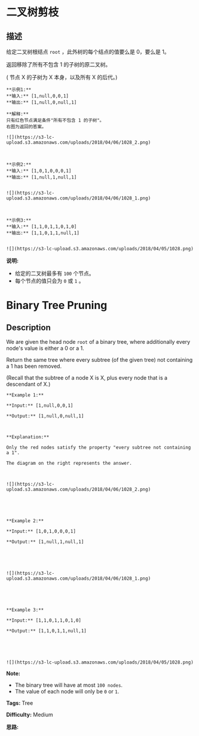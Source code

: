 # 二叉树剪枝

## 描述

给定二叉树根结点 `root` ，此外树的每个结点的值要么是 0，要么是 1。

返回移除了所有不包含 1 的子树的原二叉树。

( 节点 X 的子树为 X 本身，以及所有 X 的后代。)

    
    
    **示例1:**
    **输入:** [1,null,0,0,1]
    **输出:** [1,null,0,null,1]
     
    **解释:** 
    只有红色节点满足条件"所有不包含 1 的子树"。
    右图为返回的答案。
    
    ![](https://s3-lc-upload.s3.amazonaws.com/uploads/2018/04/06/1028_2.png)
    
    
    
    **示例2:**
    **输入:** [1,0,1,0,0,0,1]
    **输出:** [1,null,1,null,1]
    
    
    ![](https://s3-lc-upload.s3.amazonaws.com/uploads/2018/04/06/1028_1.png)
    
    
    
    **示例3:**
    **输入:** [1,1,0,1,1,0,1,0]
    **输出:** [1,1,0,1,1,null,1]
    
    
    ![](https://s3-lc-upload.s3.amazonaws.com/uploads/2018/04/05/1028.png)
    

**说明:**

  * 给定的二叉树最多有 `100` 个节点。
  * 每个节点的值只会为 `0` 或 `1` 。



# Binary Tree Pruning

## Description



We are given the head node `root` of a binary tree, where additionally every node's value is either a 0 or a 1.

Return the same tree where every subtree (of the given tree) not containing a 1 has been removed.

(Recall that the subtree of a node X is X, plus every node that is a descendant of X.)

    
    
    **Example 1:**
    **Input:** [1,null,0,0,1]
    **Output:** [1,null,0,null,1]
     
    **Explanation:** 
    Only the red nodes satisfy the property "every subtree not containing a 1".
    The diagram on the right represents the answer.
    
    ![](https://s3-lc-upload.s3.amazonaws.com/uploads/2018/04/06/1028_2.png)
    
    
    
    **Example 2:**
    **Input:** [1,0,1,0,0,0,1]
    **Output:** [1,null,1,null,1]
    
    
    ![](https://s3-lc-upload.s3.amazonaws.com/uploads/2018/04/06/1028_1.png)
    
    
    
    **Example 3:**
    **Input:** [1,1,0,1,1,0,1,0]
    **Output:** [1,1,0,1,1,null,1]
    
    
    ![](https://s3-lc-upload.s3.amazonaws.com/uploads/2018/04/05/1028.png)
    

**Note:**

  * The binary tree will have at most `100 nodes`.
  * The value of each node will only be `0` or `1`.


**Tags:** Tree

**Difficulty:** Medium

**思路:**
